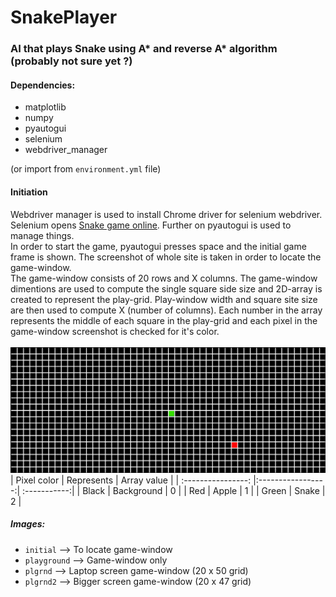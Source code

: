 # SnakePlayer
### AI that plays Snake using A* and reverse A* algorithm (probably not sure yet ?)

#### Dependencies:
- matplotlib
- numpy
- pyautogui
- selenium
- webdriver_manager

(or import from `environment.yml` file)

#### Initiation
Webdriver manager is used to install Chrome driver for selenium webdriver. Selenium opens [Snake game online](https://www.coolmathgames.com/0-snake/play). Further on pyautogui is used to manage things.<br>
In order to start the game, pyautogui presses space and the initial game frame is shown. The screenshot of whole site is taken in order to locate the game-window.<br>
The game-window consists of 20 rows and X columns. The game-window dimentions are used to compute the single square side size and 2D-array is created to represent the play-grid. Play-window width and square site size are then used to compute X (number of columns). Each number in the array represents the middle of each square in the play-grid and each pixel in the game-window screenshot is checked for it's color.<br><br>
![](https://github.com/birbNoobstein/SnakePlayer/blob/main/plgrnd.png)
| Pixel color        | Represents        | Array value  |
| :----------------: |:-----------------:| :-----------:|
| Black              | Background        |    0         |
| Red                | Apple             |    1         |
| Green              | Snake             |    2         |


##### Images:
- `initial` --> To locate game-window
- `playground` --> Game-window only
- `plgrnd` --> Laptop screen game-window (20 x 50 grid)
- `plgrnd2` --> Bigger screen game-window (20 x 47 grid)
